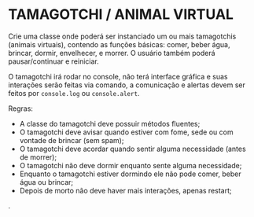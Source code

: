 # TAMAGOTCHI / ANIMAL VIRTUAL 

Crie uma classe onde poderá ser instanciado um ou mais tamagotchis (animais virtuais), contendo as funções básicas: comer, beber água, brincar, dormir, envelhecer, e morrer. O usuário também poderá pausar/continuar e reiniciar.

O tamagotchi irá rodar no console, não terá interface gráfica e suas interações serão feitas via comando, a comunicação e alertas devem ser feitos por `console.log` ou `console.alert`.


Regras:
- A classe do tamagotchi deve possuir métodos fluentes;
- O tamagotchi deve avisar quando estiver com fome, sede ou com vontade de brincar (sem spam);
- O tamagotchi deve acordar quando sentir alguma necessidade (antes de morrer);
- O tamagotchi não deve dormir enquanto sente alguma necessidade;
- Enquanto o tamagotchi estiver dormindo ele não pode comer, beber água ou brincar;
- Depois de morto não deve haver mais interações, apenas restart; 

.
